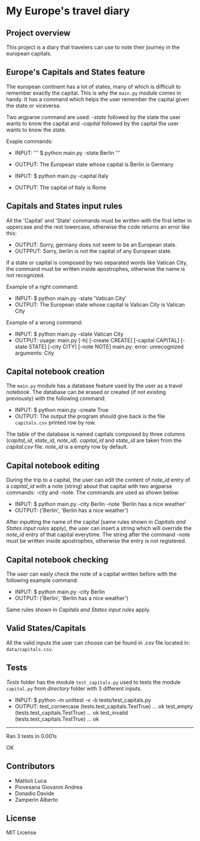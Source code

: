 # My Europe's travel diary

## Project overview

This project is a diary that travelers can use to note their journey in the european capitals.

## Europe's Capitals and States feature
The european continent has a lot of states, many of which is difficult to remember exactly the capital. This is why the ```main.py``` module comes in handy. It has a command which helps the user remember the capital given the state or viceversa. 

Two argparse command are used: *-state* followed by the state the user wants to know the capital and *-capital* followed by the capital the user wants to know the state.

Exaple commands: 
* INPUT: '''
$ python main.py -state Berlin 
'''
* OUTPUT: The European state whose capital is Berlin is Germany

* INPUT: $ python main.py -capital Italy
* OUTPUT: The capital of Italy is Rome

## Capitals and States input rules
All the 'Capital' and 'State' commands must be written with the first letter in uppercase and the rest lowercase, otherwise the code returns an error like this:
* OUTPUT: Sorry, germany does not seem to be an European state.
* OUTPPUT: Sorry, berlin is not the capital of any European state.

If a state or capital is composed by two separated words like Vatican City, the command must be written inside apostrophes, otherwise the name is not recognized.

Example of a right command:
* INPUT: $ python main.py -state 'Vatican City'
* OUTPUT: The European state whose capital is Vatican City is Vatican City

Example of a wrong command:
* INPUT: $ python main.py -state Vatican City
* OUTPUT: usage: main.py [-h] [-create CREATE] [-capital CAPITAL] [-state STATE]
                [-city CITY] [-note NOTE]
main.py: error: unrecognized arguments: City

## Capital notebook creation
The ```main.py``` module has a database feature used by the user as a travel notebook. The database can be erased or created (if not existing previously) with the following command:
* INPUT: $ python main.py -create True
* OUTPUT: The output the program should give back is the file ```capitals.csv``` printed row by row.

The table of the database is named capitals composed by three columns (_capital_id_, _state_id_, _note_id_). _capital_id_ and _state_id_ are taken from the _capital.csv_ file. _note_id_ is a empty row by default.

## Capital notebook editing
During the trip to a capital, the user can edit the content of _note_id_ entry of a _capital_id_ with a note (string) about that capital with two argparse commands: -city and -note. The commands are used as shown below:
* INPUT: $ python main.py -city Berlin -note 'Berlin has a nice weather'
* OUTPUT: ('Berlin', 'Berlin has a nice weather')

After inputting the name of the capital (same rules shown in _Capitals and States input rules_ apply), the user can insert a string which will override the _note_id_ entry of that capital everytime. The string after the command -note must be written inside apostrophes, otherwise the entry is not registered.

## Capital notebook checking
The user can easly check the note of a capital written before with the following example command:

* INPUT: $ python main.py -city Berlin
* OUTPUT: ('Berlin', 'Berlin has a nice weather')

Same rules shown in _Capitals and States input rules_ apply.

## Valid States/Capitals

All the valid inputs the user can choose can be found in _.csv_ file located in: ```data/capitals.csv```.

## Tests
*Tests* folder has the module ```test_capitals.py``` used to tests the module ```capital.py``` from *directory* folder with 3 different inputs.

* INPUT: $ python -m unittest -v -b tests/test_capitals.py
* OUTPUT:
test_cornercase (tests.test_capitals.TestTrue) ... ok
test_empty (tests.test_capitals.TestTrue) ... ok
test_invalid (tests.test_capitals.TestTrue) ... ok

----------------------------------------------------------------------
Ran 3 tests in 0.001s

OK

## Contributors

* Mattioli Luca
* Piovesana Giovanni Andrea
* Donadio Davide
* Zamperin Alberto

## License

MIT License

